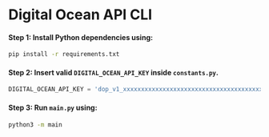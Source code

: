 # Digital Ocean API CLI

#### Step 1: Install Python dependencies using:
```bash
pip install -r requirements.txt
```

#### Step 2: Insert valid `DIGITAL_OCEAN_API_KEY` inside `constants.py`.
```python
DIGITAL_OCEAN_API_KEY = 'dop_v1_xxxxxxxxxxxxxxxxxxxxxxxxxxxxxxxxxxxxxxxxxxxxxxxxxxxxxxxxxxxxxxxx'
```

#### Step 3: Run `main.py` using:
```bash
python3 -m main
```
